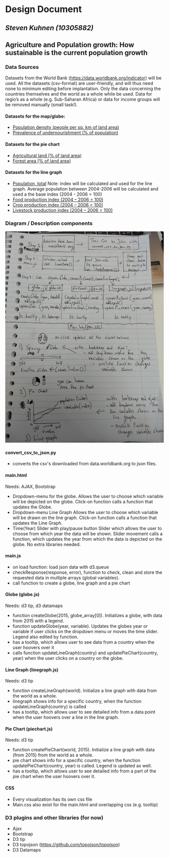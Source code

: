 # Design Document
## *Steven Kuhnen (10305882)*
## **Agriculture and Population growth: How sustainable is the current population growth**

### Data Sources
Datasets from the World Bank (https://data.worldbank.org/indicator) will be used. All the datasets (csv-format) are user-friendly, and will thus need none to minimum editing before implantation. Only the data concerning the countries themselves and the world as a whole while be used. Data for regio’s as a whole (e.g. Sub-Saharan Africa) or data for income groups will be removed manually (small task!).

#### Datasets for the map/globe:
- [Population density (people per sq. km of land area)](https://data.worldbank.org/indicator/EN.POP.DNST?view=chart)
- [Prevalence of undernourishment (% of population)](https://data.worldbank.org/indicator/SN.ITK.DEFC.ZS?view=chart)

#### Datasets for the pie chart
- [Agricultural land (% of land area)](https://data.worldbank.org/indicator/AG.LND.AGRI.ZS?view=chart)
- [Forest area (% of land area)](https://data.worldbank.org/indicator/AG.LND.FRST.ZS?view=chart)

#### Datasets for the line graph
- [Population, total](https://data.worldbank.org/indicator/SP.POP.TOTL?view=chart) Note: index will be calculated and used for the line graph. Average population between 2004-2006 will be calculated and used a the base index (2004 - 2006 = 100)
- [Food production index (2004 – 2006 = 100)](https://data.worldbank.org/indicator/AG.PRD.FOOD.XD?view=chart)
- [Crop production index (2004 – 2006 = 100)](https://data.worldbank.org/indicator/AG.PRD.CROP.XD?view=chart)
- [Livestock production index (2004 – 2006 = 100)](https://data.worldbank.org/indicator/AG.PRD.LVSK.XD?view=chart)

### Diagram / Description components
![diagram components](doc/diagram.jpg)

#### convert_csv_to_json.py
- converts the csv's downloaded from data.worldbank.org to json files.

#### main.html
Needs: AJAX, Bootstrap
- Dropdown-menu for the globe.
Allows the user to choose which variable will be depicted on the globe. Click-on function calls a function that updates the Globe.
- Dropdown-menu Line Graph
Allows the user to choose which variable will be drawn on the line graph. Click-on function calls a function that updates the Line Graph.
- Time(Year) Slider with play/pause button
Slider which allows the user to choose from which year the data will be shown. Slider movement calls a function, which updates the year from which the data is depicted on the globe. No extra libraries needed.

#### main.js
- on load function: load json data with d3.queue
- checkResponse(response, error), function to check, clean and store the requested data in multiple arrays (global variables).
- call function to create a globe, line graph and a pie chart

#### Globe (globe.js)
Needs: d3 tip, d3 datamaps
- function createGlobe(2015, globe_array[0]). Initializes a globe, with data from 2015 with a legend.
- function updateGlobe(year, variable). Updates the globes year or variable if user clicks on the dropdown menu or moves the time slider. Legend also edited by function.
- has a tooltip, which allows user to see data from a country when the user hoovers over it
- calls function updateLineGraph(country) and  updatePieChart(country, year) when the user clicks on a country on the globe.

#### Line Graph (linegraph.js)
Needs: d3 tip
- function createLineGraph(world). Initialize a line graph with data from the world as a whole.
- linegraph shows info for a specific country, when the function updateLineGraph(country) is called
- has a tooltip, which allows user to see detailed info from a data point when the user hoovers over a line in the line graph.

#### Pie Chart (piechart.js)
Needs: d3 tip
- function createPieChart(world, 2015). Initialize a line graph with data (from 2015) from the world as a whole.
- pie chart shows info for a specific country, when the function updatePieChart(country, year) is called. Legend is updated as well.
- has a tooltip, which allows user to see detailed info from a part of the pie chart when the user hoovers over it.

#### CSS
- Every visualization has its own css file
- Main.css also exist for the main.html and overlapping css (e.g. tooltip)

### D3 plugins and other libraries (for now)
- Ajax
- Bootstrap
- D3 tip
- D3 topojson (https://github.com/topojson/topojson)
- D3 Datamaps


